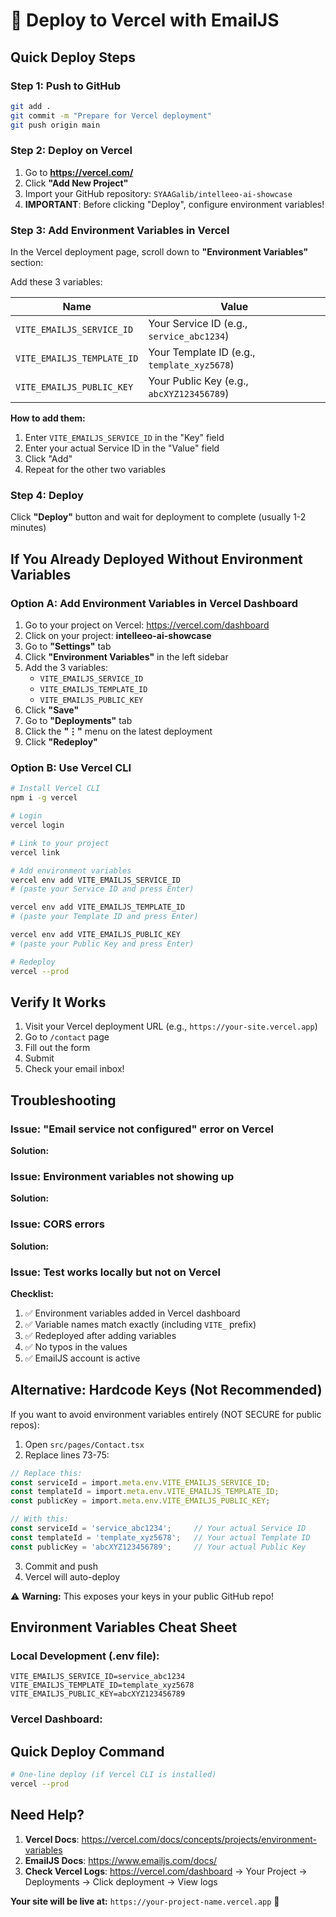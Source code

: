 # 🚀 Deploy to Vercel with EmailJS

## Quick Deploy Steps

### Step 1: Push to GitHub

```bash
git add .
git commit -m "Prepare for Vercel deployment"
git push origin main
```

### Step 2: Deploy on Vercel

1. Go to **https://vercel.com/**
2. Click **"Add New Project"**
3. Import your GitHub repository: `SYAAGalib/intelleeo-ai-showcase`
4. **IMPORTANT**: Before clicking "Deploy", configure environment variables!

### Step 3: Add Environment Variables in Vercel

In the Vercel deployment page, scroll down to **"Environment Variables"** section:

Add these 3 variables:

| Name | Value |
|------|-------|
| `VITE_EMAILJS_SERVICE_ID` | Your Service ID (e.g., `service_abc1234`) |
| `VITE_EMAILJS_TEMPLATE_ID` | Your Template ID (e.g., `template_xyz5678`) |
| `VITE_EMAILJS_PUBLIC_KEY` | Your Public Key (e.g., `abcXYZ123456789`) |

**How to add them:**
1. Enter `VITE_EMAILJS_SERVICE_ID` in the "Key" field
2. Enter your actual Service ID in the "Value" field
3. Click "Add"
4. Repeat for the other two variables

### Step 4: Deploy

Click **"Deploy"** button and wait for deployment to complete (usually 1-2 minutes)


## If You Already Deployed Without Environment Variables

### Option A: Add Environment Variables in Vercel Dashboard

1. Go to your project on Vercel: https://vercel.com/dashboard
2. Click on your project: **intelleeo-ai-showcase**
3. Go to **"Settings"** tab
4. Click **"Environment Variables"** in the left sidebar
5. Add the 3 variables:
   - `VITE_EMAILJS_SERVICE_ID`
   - `VITE_EMAILJS_TEMPLATE_ID`
   - `VITE_EMAILJS_PUBLIC_KEY`
6. Click **"Save"**
7. Go to **"Deployments"** tab
8. Click the **"⋮"** menu on the latest deployment
9. Click **"Redeploy"**

### Option B: Use Vercel CLI

```bash
# Install Vercel CLI
npm i -g vercel

# Login
vercel login

# Link to your project
vercel link

# Add environment variables
vercel env add VITE_EMAILJS_SERVICE_ID
# (paste your Service ID and press Enter)

vercel env add VITE_EMAILJS_TEMPLATE_ID
# (paste your Template ID and press Enter)

vercel env add VITE_EMAILJS_PUBLIC_KEY
# (paste your Public Key and press Enter)

# Redeploy
vercel --prod
```


## Verify It Works

1. Visit your Vercel deployment URL (e.g., `https://your-site.vercel.app`)
2. Go to `/contact` page
3. Fill out the form
4. Submit
5. Check your email inbox!


## Troubleshooting

### Issue: "Email service not configured" error on Vercel

**Solution:**

### Issue: Environment variables not showing up

**Solution:**

### Issue: CORS errors

**Solution:**

### Issue: Test works locally but not on Vercel

**Checklist:**
1. ✅ Environment variables added in Vercel dashboard
2. ✅ Variable names match exactly (including `VITE_` prefix)
3. ✅ Redeployed after adding variables
4. ✅ No typos in the values
5. ✅ EmailJS account is active


## Alternative: Hardcode Keys (Not Recommended)

If you want to avoid environment variables entirely (NOT SECURE for public repos):

1. Open `src/pages/Contact.tsx`
2. Replace lines 73-75:

```typescript
// Replace this:
const serviceId = import.meta.env.VITE_EMAILJS_SERVICE_ID;
const templateId = import.meta.env.VITE_EMAILJS_TEMPLATE_ID;
const publicKey = import.meta.env.VITE_EMAILJS_PUBLIC_KEY;

// With this:
const serviceId = 'service_abc1234';     // Your actual Service ID
const templateId = 'template_xyz5678';   // Your actual Template ID
const publicKey = 'abcXYZ123456789';     // Your actual Public Key
```

3. Commit and push
4. Vercel will auto-deploy

⚠️ **Warning:** This exposes your keys in your public GitHub repo!


## Environment Variables Cheat Sheet

### Local Development (.env file):
```env
VITE_EMAILJS_SERVICE_ID=service_abc1234
VITE_EMAILJS_TEMPLATE_ID=template_xyz5678
VITE_EMAILJS_PUBLIC_KEY=abcXYZ123456789
```

### Vercel Dashboard:


## Quick Deploy Command

```bash
# One-line deploy (if Vercel CLI is installed)
vercel --prod
```


## Need Help?

1. **Vercel Docs**: https://vercel.com/docs/concepts/projects/environment-variables
2. **EmailJS Docs**: https://www.emailjs.com/docs/
3. **Check Vercel Logs**: https://vercel.com/dashboard → Your Project → Deployments → Click deployment → View logs


**Your site will be live at:** `https://your-project-name.vercel.app` 🎉

